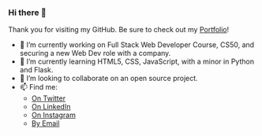 ### Hi there 👋

Thank you for visiting my GitHub. Be sure to check out my [Portfolio](www.jameslusk.io)!

- 🔭 I’m currently working on Full Stack Web Developer Course, CS50, and securing a new Web Dev role with a company.
- 🌱 I’m currently learning HTML5, CSS, JavaScript, with a minor in Python and Flask.
- 👯 I’m looking to collaborate on an open source project.
- 📫 Find me:<br>
    - [On Twitter](https://twitter.com/TheJamesLusk)<br>
    - [On LinkedIn](https://www.linkedin.com/in/james-lusk-nlp/)<br>
    - [On Instagram](https://www.instagram.com/j.ameslusk/)<br>
    - [By Email](jamesallenlusk@gmail.com)
